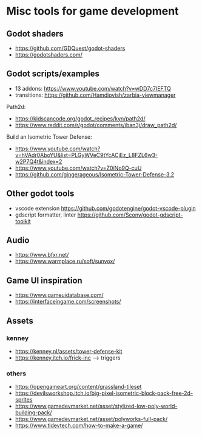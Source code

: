 # Misc tools for game development

## Godot shaders

- <https://github.com/GDQuest/godot-shaders>
- <https://godotshaders.com/>

## Godot scripts/examples

- 13 addons: <https://www.youtube.com/watch?v=wDD7c7IEFTQ>
- transitions: <https://github.com/Hamdiovish/zarbia-viewmanager>

Path2d:

- <https://kidscancode.org/godot_recipes/kyn/path2d/>
- <https://www.reddit.com/r/godot/comments/iban3j/draw_path2d/>

 Build an Isometric Tower Defense:

- <https://www.youtube.com/watch?v=hVAdr0AboYU&list=PLGyWVeC9tYcACjEz_L8FZL6w3-w2P7Q4t&index=2>
- <https://www.youtube.com/watch?v=Z0iNo9Q-cuU>
- <https://github.com/gingerageous/Isometric-Tower-Defense-3.2>

## Other godot tools

- vscode extension <https://github.com/godotengine/godot-vscode-plugin>
- gdscript formatter, linter <https://github.com/Scony/godot-gdscript-toolkit>

## Audio

- <https://www.bfxr.net/>
- <https://www.warmplace.ru/soft/sunvox/>

## Game UI inspiration

- <https://www.gameuidatabase.com/>
- <https://interfaceingame.com/screenshots/>

## Assets

### kenney

- <https://kenney.nl/assets/tower-defense-kit>
- <https://kenney.itch.io/frick-inc> --> triggers

### others

- <https://opengameart.org/content/grassland-tileset>
- <https://devilsworkshop.itch.io/big-pixel-isometric-block-pack-free-2d-sprites>
- <https://www.gamedevmarket.net/asset/stylized-low-poly-world-building-pack/>
- <https://www.gamedevmarket.net/asset/polyworks-full-pack/>
- <https://www.tldevtech.com/how-to-make-a-game/>
